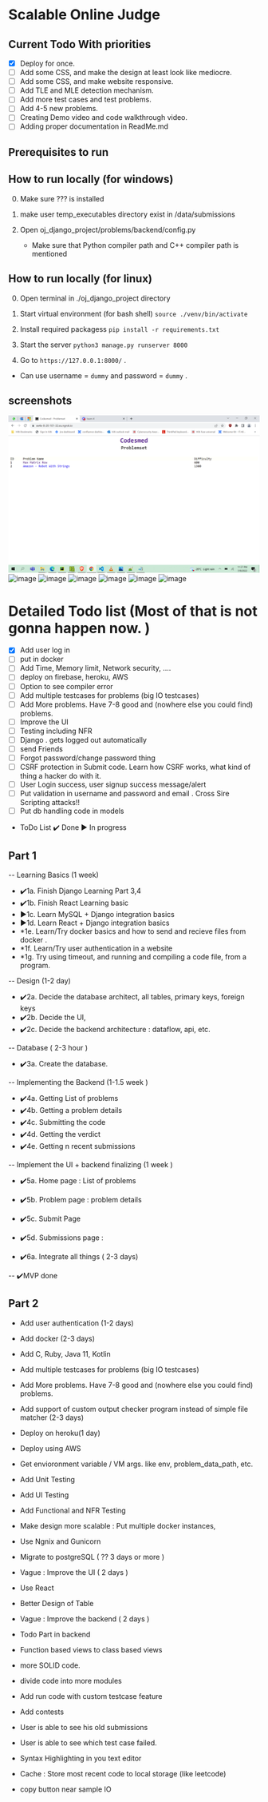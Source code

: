 
# Scalable Online Judge

## Current Todo With priorities

- [x] Deploy for once.
- [ ] Add some CSS, and make the design at least look like mediocre. 
- [ ] Add some CSS, and make website responsive.
- [ ] Add TLE and MLE detection mechanism.
- [ ] Add more test cases and test problems.
- [ ] Add 4-5 new problems.
- [ ] Creating Demo video and code walkthrough video.
- [ ] Adding proper documentation in ReadMe.md

## Prerequisites to run

## How to run locally (for windows)

0. Make sure ??? is installed

1. make user temp_executables directory exist in /data/submissions 

2. Open oj_django_project/problems/backend/config.py
   - Make sure that Python compiler path and C++ compiler path is mentioned

## How to run locally (for linux)

0. Open terminal in ./oj_django_project directory

1. Start virtual environment (for bash shell)
`source ./venv/bin/activate`

2. Install required packagess
`pip install -r requirements.txt`

3. Start the server 
`python3 manage.py runserver 8000`

4. Go to `https://127.0.0.1:8000/` .
- Can use username = `dummy` and password = `dummy` .

## screenshots
![image](https://github.com/nitin12384/online_judge/blob/main/docs/screenshots/version1/ss%20(1).png?raw=true)
![image]()
![image]()
![image]()
![image]()
![image]()
![image]()


# Detailed Todo list (Most of that is not gonna happen now. )
- [x] Add user log in
- [ ] put in docker
- [ ] Add Time, Memory limit, Network security, ....
- [ ] deploy on firebase, heroku, AWS
- [ ] Option to see compiler error 
- [ ] Add multiple testcases for problems (big IO testcases)
- [ ] Add More problems. Have 7-8 good and (nowhere else you could find) problems.
- [ ] Improve the UI
- [ ] Testing including NFR
- [ ] Django . gets logged out automatically 
- [ ] send Friends
- [ ] Forgot password/change password thing
- [ ] CSRF protection in Submit code. Learn how CSRF works, what kind of thing a hacker do with it.
- [ ] User Login success, user signup success message/alert
- [ ] Put validation in username and password and email . Cross Sire Scripting attacks!!
- [ ] Put db handling code in models
 
* ToDo List
✔️ Done
▶️ In progress

## Part 1

-- Learning Basics (1 week)

- ✔️1a. Finish Django Learning Part 3,4
- ✔️1b. Finish React Learning basic
- ▶️1c. Learn MySQL + Django integration basics
- ▶️1d. Learn React + Django integration basics 
- *1e. Learn/Try docker basics and how to send and recieve files from docker .
- *1f. Learn/Try user authentication in a website
- *1g. Try using timeout, and running and compiling a code file, from a program.

-- Design (1-2 day)

- ✔️2a. Decide the database architect, all tables, primary keys, foreign keys
- ✔️2b. Decide the UI, 
- ✔️2c. Decide the backend architecture : dataflow, api, etc.

-- Database ( 2-3 hour )

- ✔️3a. Create the database.

-- Implementing the Backend (1-1.5 week )

- ✔️4a. Getting List of problems 
- ✔️4b. Getting a problem details 
- ✔️4c. Submitting the code 
- ✔️4d. Getting the verdict
- ✔️4e. Getting n recent submissions 

-- Implement the UI + backend finalizing (1 week )

- ✔️5a. Home page : List of problems
- ✔️5b. Problem page : problem details
- ✔️5c. Submit Page 
- ✔️5d. Submissions page : 

- ✔️6a. Integrate all things ( 2-3 days)

-- ✔️MVP done

## Part 2 

- Add user authentication (1-2 days)
- Add docker (2-3 days)

- Add C, Ruby, Java 11, Kotlin
- Add multiple testcases for problems (big IO testcases)
- Add More problems. Have 7-8 good and (nowhere else you could find) problems.
- Add support of custom output checker program instead of simple file matcher (2-3 days)

- Deploy on heroku(1 day)
- Deploy using AWS 

- Get envioronment variable / VM args. like env, problem_data_path, etc.

- Add Unit Testing
- Add UI Testing
- Add Functional and NFR Testing 

- Make design more scalable : Put multiple docker instances, 
- Use Ngnix and Gunicorn
- Migrate to postgreSQL ( ?? 3 days or more )

- Vague : Improve the UI ( 2 days )
- Use React
- Better Design of Table 

- Vague : Improve the backend ( 2 days )
- Todo Part in backend
- Function based views to class based views
- more SOLID code.
- divide code into more modules

- Add run code with custom testcase feature
- Add contests
- User is able to see his old submissions
- User is able to see which test case failed.
- Syntax Highlighting in you text editor
- Cache : Store most recent code to local storage (like leetcode)
- copy button near sample IO



